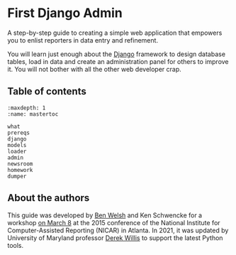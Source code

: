 # First Django Admin

A step-by-step guide to creating a simple web application that empowers you to enlist reporters in data entry and refinement.

You will learn just enough about the [Django](https://www.djangoproject.com/) framework to design database tables, load in data and create an administration panel for others to improve it. You will not bother with all the other web developer crap.

## Table of contents

```{toctree}
:maxdepth: 1
:name: mastertoc

what
prereqs
django
models
loader
admin
newsroom
homework
dumper
```

## About the authors

This guide was developed by [Ben Welsh](http://palewi.re/who-is-ben-welsh/) and Ken Schwencke for a workshop [on March 8](http://ire.org/conferences/nicar2015/hands-on-training/) at the 2015 conference of the National Institute for Computer-Assisted Reporting (NICAR) in Atlanta. In 2021, it was updated by University of Maryland professor [Derek Willis](http://thescoop.org/about/) to support the latest Python tools.
